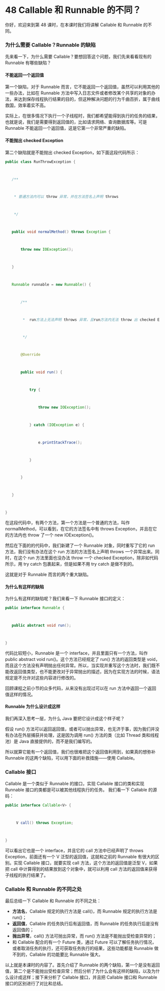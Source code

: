 # 48 Callable 和 Runnable 的不同？

你好，欢迎来到第 48 课时，在本课时我们将讲解 Callable 和 Runnable 的不同。

### 为什么需要 Callable？Runnable 的缺陷

先来看一下，为什么需要 Callable？要想回答这个问题，我们先来看看现有的 Runnable 有哪些缺陷？

#### 不能返回一个返回值

第一个缺陷，对于 Runnable 而言，它不能返回一个返回值，虽然可以利用其他的一些办法，比如在 Runnable 方法中写入日志文件或者修改某个共享的对象的办法，来达到保存线程执行结果的目的，但这种解决问题的行为千曲百折，属于曲线救国，效率着实不高。

实际上，在很多情况下执行一个子线程时，我们都希望能得到执行的任务的结果，也就是说，我们是需要得到返回值的，比如请求网络、查询数据库等。可是 Runnable 不能返回一个返回值，这是它第一个非常严重的缺陷。

#### 不能抛出 checked Exception

第二个缺陷就是不能抛出 checked Exception，如下面这段代码所示：

```java
public class RunThrowException {



   /**



    * 普通方法内可以 throw 异常，并在方法签名上声明 throws



    */



   public void normalMethod() throws Exception {



       throw new IOException();



   }



   Runnable runnable = new Runnable() {



       /**



        *  run方法上无法声明 throws 异常，且run方法内无法 throw 出 checked Exception，除非使用try catch进行处理



        */



       @Override



       public void run() {



           try {



               throw new IOException();



           } catch (IOException e) {



               e.printStackTrace();



           }



       }



   }



}

```

在这段代码中，有两个方法，第一个方法是一个普通的方法，叫作 normalMethod，可以看到，在它的方法签名中有 throws Exception，并且在它的方法内也 throw 了一个 new IOException()。

然后在下面的的代码中，我们新建了一个 Runnable 对象，同时重写了它的 run 方法，我们没有办法在这个 run 方法的方法签名上声明 throws 一个异常出来。同时，在这个 run 方法里面也没办法 throw 一个 checked Exception，除非如代码所示，用 try catch 包裹起来，但是如果不用 try catch 是做不到的。

这就是对于 Runnable 而言的两个重大缺陷。

#### 为什么有这样的缺陷

为什么有这样的缺陷呢？我们来看一下 Runnable 接口的定义：

```java
public interface Runnable {



   public abstract void run();



}

```

代码比较短小，Runnable 是一个 interface，并且里面只有一个方法，叫作 public abstract void run()。这个方法已经规定了 run() 方法的返回类型是 void，而且这个方法没有声明抛出任何异常。所以，当实现并重写这个方法时，我们既不能改返回值类型，也不能更改对于异常抛出的描述，因为在实现方法的时候，语法规定是不允许对这些内容进行修改的。

回顾课程之前小节的众多代码，从来没有出现过可以在 run 方法中返回一个返回值这样的情况。

#### Runnable 为什么设计成这样

我们再深入思考一层，为什么 Java 要把它设计成这个样子呢？

假设 run() 方法可以返回返回值，或者可以抛出异常，也无济于事，因为我们并没有办法在外层捕获并处理，这是因为调用 run() 方法的类（比如 Thread 类和线程池）是 Java 直接提供的，而不是我们编写的。

所以就算它能有一个返回值，我们也很难把这个返回值利用到，如果真的想弥补 Runnable 的这两个缺陷，可以用下面的补救措施——使用 Callable。

### Callable 接口

Callable 是一个类似于 Runnable 的接口，实现 Callable 接口的类和实现 Runnable 接口的类都是可以被其他线程执行的任务。 我们看一下 Callable 的源码：

```java
public interface Callable<V> {



     V call() throws Exception;



}

```

可以看出它也是一个 interface，并且它的 call 方法中已经声明了 throws Exception，前面还有一个 V 泛型的返回值，这就和之前的 Runnable 有很大的区别。实现 Callable 接口，就要实现 call 方法，这个方法的返回值是泛型 V，如果把 call 中计算得到的结果放到这个对象中，就可以利用 call 方法的返回值来获得子线程的执行结果了。

### Callable 和 Runnable 的不同之处

最后总结一下 Callable 和 Runnable 的不同之处：

- **方法名**，Callable 规定的执行方法是 call()，而 Runnable 规定的执行方法是 run()；
- **返回值**，Callable 的任务执行后有返回值，而 Runnable 的任务执行后是没有返回值的；
- **抛出异常**，call() 方法可抛出异常，而 run() 方法是不能抛出受检查异常的；
- 和 Callable 配合的有一个 Future 类，通过 Future 可以了解任务执行情况，或者取消任务的执行，还可获取任务执行的结果，这些功能都是 Runnable 做不到的，Callable 的功能要比 Runnable 强大。

以上就是本课时的内容了。首先介绍了 Runnable 的两个缺陷，第一个是没有返回值，第二个是不能抛出受检查异常；然后分析了为什么会有这样的缺陷，以及为什么设计成这样；接下来分析了 Callable 接口，并且把 Callable 接口和 Runnable 接口的区别进行了对比和总结。
